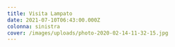 ```yaml
---
title: Visita Lampato
date: 2021-07-10T06:43:00.000Z
colonna: sinistra
cover: /images/uploads/photo-2020-02-14-11-32-15.jpg
---
```

